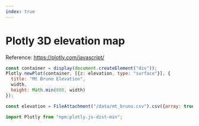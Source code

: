 ```yaml
---
index: true
---
```


# Plotly 3D elevation map

Reference: https://plotly.com/javascript/

```js echo
const container = display(document.createElement("div"));
Plotly.newPlot(container, [{z: elevation, type: "surface"}], {
  title: "Mt Bruno Elevation",
  width,
  height: Math.min(800, width)
});
```

```js echo
const elevation = FileAttachment("/data/mt_bruno.csv").csv({array: true, typed: true});
```

```js echo
import Plotly from "npm:plotly.js-dist-min";
```
